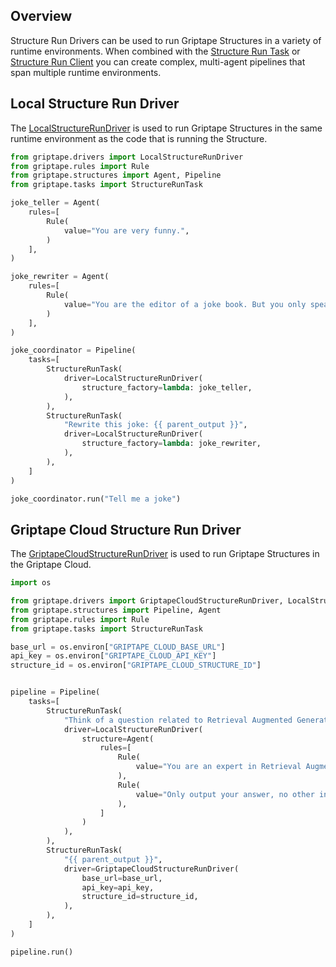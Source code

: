 ## Overview
Structure Run Drivers can be used to run Griptape Structures in a variety of runtime environments.
When combined with the [Structure Run Task](../../griptape-framework/structures/tasks.md#structure-run-task) or [Structure Run Client](../../griptape-tools/official-tools/structure-run-client.md) you can create complex, multi-agent pipelines that span multiple runtime environments.

## Local Structure Run Driver

The [LocalStructureRunDriver](../../reference/griptape/drivers/structure_run/local_structure_run_driver.md) is used to run Griptape Structures in the same runtime environment as the code that is running the Structure.

```python
from griptape.drivers import LocalStructureRunDriver
from griptape.rules import Rule
from griptape.structures import Agent, Pipeline
from griptape.tasks import StructureRunTask

joke_teller = Agent(
    rules=[
        Rule(
            value="You are very funny.",
        )
    ],
)

joke_rewriter = Agent(
    rules=[
        Rule(
            value="You are the editor of a joke book. But you only speak in riddles",
        )
    ],
)

joke_coordinator = Pipeline(
    tasks=[
        StructureRunTask(
            driver=LocalStructureRunDriver(
                structure_factory=lambda: joke_teller,
            ),
        ),
        StructureRunTask(
            "Rewrite this joke: {{ parent_output }}",
            driver=LocalStructureRunDriver(
                structure_factory=lambda: joke_rewriter,
            ),
        ),
    ]
)

joke_coordinator.run("Tell me a joke")
```

## Griptape Cloud Structure Run Driver

The [GriptapeCloudStructureRunDriver](../../reference/griptape/drivers/structure_run/griptape_cloud_structure_run_driver.md) is used to run Griptape Structures in the Griptape Cloud.


```python
import os

from griptape.drivers import GriptapeCloudStructureRunDriver, LocalStructureRunDriver
from griptape.structures import Pipeline, Agent
from griptape.rules import Rule
from griptape.tasks import StructureRunTask

base_url = os.environ["GRIPTAPE_CLOUD_BASE_URL"]
api_key = os.environ["GRIPTAPE_CLOUD_API_KEY"]
structure_id = os.environ["GRIPTAPE_CLOUD_STRUCTURE_ID"]


pipeline = Pipeline(
    tasks=[
        StructureRunTask(
            "Think of a question related to Retrieval Augmented Generation.",
            driver=LocalStructureRunDriver(
                structure=Agent(
                    rules=[
                        Rule(
                            value="You are an expert in Retrieval Augmented Generation.",
                        ),
                        Rule(
                            value="Only output your answer, no other information.",
                        ),
                    ]
                )
            ),
        ),
        StructureRunTask(
            "{{ parent_output }}",
            driver=GriptapeCloudStructureRunDriver(
                base_url=base_url,
                api_key=api_key,
                structure_id=structure_id,
            ),
        ),
    ]
)

pipeline.run()
```
